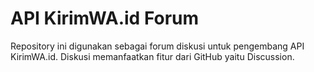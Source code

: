 # API KirimWA.id Forum

Repository ini digunakan sebagai forum diskusi untuk pengembang API KirimWA.id. Diskusi memanfaatkan fitur dari GitHub yaitu Discussion.
